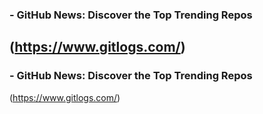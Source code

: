 ### - GitHub News: Discover the Top Trending Repos 
(https://www.gitlogs.com/)
---
### - GitHub News: Discover the Top Trending Repos 
(https://www.gitlogs.com/)
